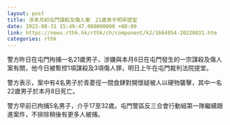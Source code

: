 ```yaml
---
layout: post
title: 涉本月初屯門謀殺及傷人案　21歲男子明早提堂
date: 2022-08-31 15:49:47.000000000 +08:00
link: https://news.rthk.hk/rthk/ch/component/k2/1664954-20220831.htm
categories: rthk
---
```


警方昨日在屯門拘捕一名21歲男子，涉嫌與本月6日在屯門發生的一宗謀殺及傷人案有關，他今日被暫控1項謀殺及3項傷人罪，明日上午在屯門裁判法院提堂。

警方表示，案中有4名男子於青菱徑一間食肆對開懷疑被人以硬物襲擊，其中一名22歲男子於本月8日死亡。

警方早前已拘捕5名男子，介乎17至32歲。屯門警區反三合會行動組第一隊繼續跟進案件，不排除稍後有更多人被捕。
